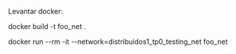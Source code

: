 Levantar docker:

docker build -t foo\_net .

docker run --rm -it --network=distribuidos1\_tp0\_testing\_net foo\_net
